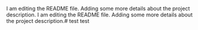 I am editing the README file. Adding some more details about the project description.
I am editing the README file. Adding some more details about the project description.# test
test
